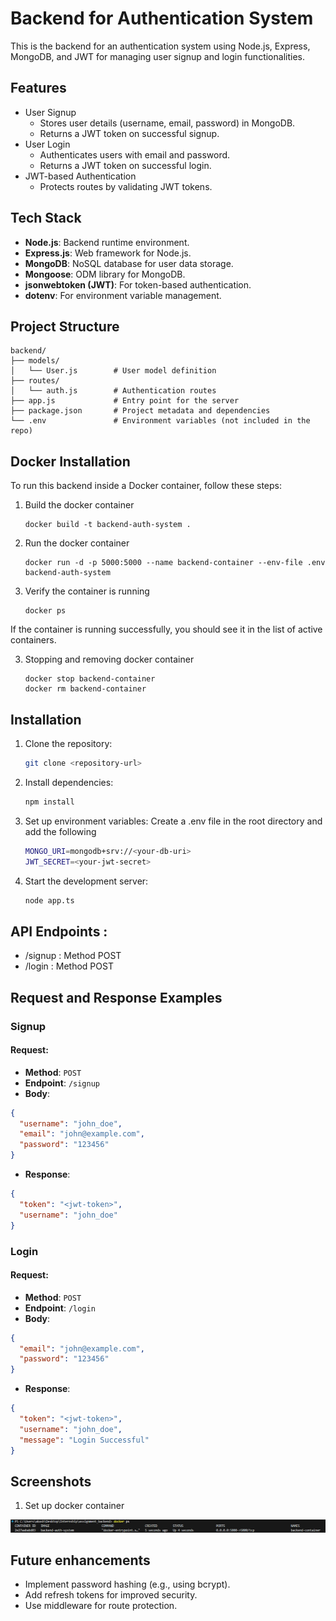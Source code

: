 # Backend for Authentication System

This is the backend for an authentication system using Node.js, Express, MongoDB, and JWT for managing user signup and login functionalities.

## Features

- User Signup
  - Stores user details (username, email, password) in MongoDB.
  - Returns a JWT token on successful signup.
- User Login
  - Authenticates users with email and password.
  - Returns a JWT token on successful login.
- JWT-based Authentication
  - Protects routes by validating JWT tokens.

## Tech Stack

- **Node.js**: Backend runtime environment.
- **Express.js**: Web framework for Node.js.
- **MongoDB**: NoSQL database for user data storage.
- **Mongoose**: ODM library for MongoDB.
- **jsonwebtoken (JWT)**: For token-based authentication.
- **dotenv**: For environment variable management.

## Project Structure

```
backend/
├── models/
│   └── User.js        # User model definition
├── routes/
│   └── auth.js        # Authentication routes
├── app.js             # Entry point for the server
├── package.json       # Project metadata and dependencies
└── .env               # Environment variables (not included in the repo)

```

## Docker Installation
To run this backend inside a Docker container, follow these steps:

1. Build the docker container 
   ```
   docker build -t backend-auth-system .
   ```

2. Run the docker container 
   ```
   docker run -d -p 5000:5000 --name backend-container --env-file .env backend-auth-system
   ```

3. Verify the container is running
   ```
   docker ps
   ```
If the container is running successfully, you should see it in the list of active containers.

3. Stopping and removing docker container
   ```
   docker stop backend-container
   docker rm backend-container
   ```


## Installation
1. Clone the repository:
   ```bash
   git clone <repository-url>
   ```
2. Install dependencies:
   ```bash
   npm install
   ```
3. Set up environment variables:
    Create a .env file in the root directory and add the following
    ```bash
    MONGO_URI=mongodb+srv://<your-db-uri>
    JWT_SECRET=<your-jwt-secret>
   ```
4. Start the development server:
   ```bash
   node app.ts
   ```

## API Endpoints : 
- /signup : Method POST
- /login : Method POST

## Request and Response Examples

### Signup

#### Request:
- **Method**: `POST`
- **Endpoint**: `/signup`
- **Body**:
```json
{
  "username": "john_doe",
  "email": "john@example.com",
  "password": "123456"
}
```
- **Response**:
```json
{
  "token": "<jwt-token>",
  "username": "john_doe"
}
```

### Login

#### Request:
- **Method**: `POST`
- **Endpoint**: `/login`
- **Body**:
```json
{
  "email": "john@example.com",
  "password": "123456"
}
```
- **Response**:
```json
{
  "token": "<jwt-token>",
  "username": "john_doe",
  "message": "Login Successful"
}
```

## Screenshots

1. Set up docker container

![alt text](image.png)

## Future enhancements 
- Implement password hashing (e.g., using bcrypt).
- Add refresh tokens for improved security.
- Use middleware for route protection.